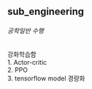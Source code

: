 <h2>sub_engineering</h2>
<h6>공학일반 수행</h6>
<p>강화학습함 </br>
    1. Actor-critic </br>
    2. PPO </br>
    3. tensorflow model 경량화 </br> </p>
